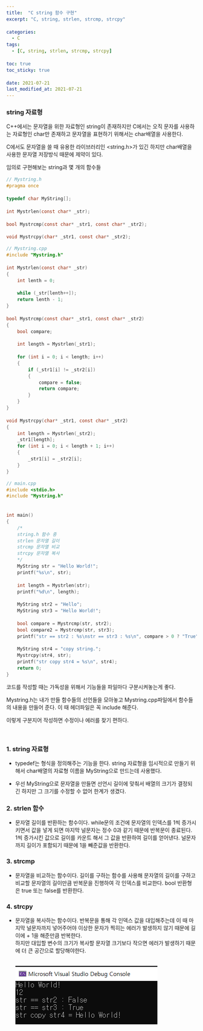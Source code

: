 ```yaml
---
title:  "C string 함수 구현"
excerpt: "C, string, strlen, strcmp, strcpy"

categories:
  - C
tags:
  - [C, string, strlen, strcmp, strcpy]

toc: true
toc_sticky: true
 
date: 2021-07-21
last_modified_at: 2021-07-21
---  
```


### string 자료형
C++에서는 문자열을 위한 자료형인 string이 존재하지만 C에서는 오직 문자를 사용하는 자료형인 char만 존재하고 문자열을 표현하기 위해서는 char배열을 사용한다.  

C에서도 문자열을 쓸 때 유용한 라이브러리인 \<string.h>가 있긴 하지만 char배열을 사용한 문자열 저장방식 때문에 제약이 있다.

임의로 구현해보는 string과 몇 개의 함수들

```c
// Mystring.h
#pragma once

typedef char MyString[];

int Mystrlen(const char* _str);

bool Mystrcmp(const char* _str1, const char* _str2);

void Mystrcpy(char* _str1, const char* _str2);
```


```c
// Mystring.cpp
#include "Mystring.h"

int Mystrlen(const char* _str)
{
	int lenth = 0;
	
	while (_str[lenth++]);
	return lenth - 1;
}

bool Mystrcmp(const char* _str1, const char* _str2)
{
	bool compare;
	
	int length = Mystrlen(_str1);
	
	for (int i = 0; i < length; i++)
	{
		if (_str1[i] != _str2[i])
		{
			compare = false;
			return compare;
		}
	}
}

void Mystrcpy(char* _str1, const char* _str2)
{
	int length = Mystrlen(_str2);
	_str1[length];
	for (int i = 0; i < length + 1; i++)
	{
		_str1[i] = _str2[i];
	}
}
```

```c
// main.cpp
#include <stdio.h>
#include "Mystring.h"


int main()
{
	/*
	string.h 함수 중
	strlen 문자열 길이
	strcmp 문자열 비교
	strcpy 문자열 복사
	*/
	MyString str = "Hello World!";
	printf("%s\n", str);
	
	int length = Mystrlen(str);
	printf("%d\n", length);

	MyString str2 = "Hello";
	MyString str3 = "Hello World!";

	bool compare = Mystrcmp(str, str2);
	bool compare2 = Mystrcmp(str, str3);
	printf("str == str2 : %s\nstr == str3 : %s\n", compare > 0 ? "True" : "False", compare2 > 0 ? "True" : "False");

	MyString str4 = "copy string.";
	Mystrcpy(str4, str);
	printf("str copy str4 = %s\n", str4);
	return 0;
}
```

코드를 작성할 때는 가독성을 위해서 기능들을 파일마다 구분시켜놓는게 좋다.

Mystring.h는 내가 만들 함수들의 선언들을 모아놓고 Mystring.cpp파일에서 함수들의 내용을 만들어 준다. 이 때 헤더파일은 꼭 include 해준다.  

이렇게 구분지어 작성하면 수정이나 에러를 찾기 편하다.

<br/>

### 1. string 자료형
* typedef는 형식을 정의해주는 기능을 한다. string 자료형을 임시적으로 만들기 위해서 char배열의 자료형 이름을 MyString으로 만드는데 사용했다.

* 우선 MyString으로 문자열을 만들면 선언시 길이에 맞춰서 배열의 크기가 결정되긴 하지만 그 크기를 수정할 수 없어 한계가 생겼다.  

### 2. strlen 함수
* 문자열 길이를 반환하는 함수이다. while문의 조건에 문자열의 인덱스를 1씩 증가시키면서 값을 넣게 되면 마지막 널문자는 정수 0과 같기 때문에 반복문이 종료된다.  
1씩 증가시킨 값으로 길이를 카운트 해서 그 값을 반환하여 길이를 얻어낸다. 널문자까지 길이가 포함되기 때문에 1을 빼준값을 반환한다.

### 3. strcmp
* 문자열을 비교하는 함수이다. 길이를 구하는 함수를 사용해 문자열의 길이를 구하고 비교할 문자열의 길이만큼 반복문을 진행하여 각 인덱스를 비교한다. bool 반환형은 true 또는 false를 반환한다.

### 4. strcpy
* 문자열을 복사하는 함수이다. 반복문을 통해 각 인덱스 값을 대입해주는데 이 때 마지막 널문자까지 넣어주어야 이상한 문자가 찍히는 에러가 발생하지 않기 때문에 길이에 + 1을 해준만큼 반복한다.   
하지만 대입할 변수의 크기가 복사할 문자열 크기보다 작으면 에러가 발생하기 때문에 더 큰 공간으로 할당해야한다.   
    <br/>

    ![xor](/assets/images/20210721_Posting/6.png)  

<br/>